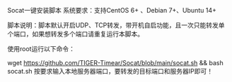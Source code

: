 Socat一键安装脚本
系统要求：支持CentOS 6+ 、Debian 7+、Ubuntu 14+

脚本说明：脚本默认开启UDP、TCP转发，带开机自启功能，且一次只能转发单个端口，如果想转发多个端口请重复运行本脚本。

使用root运行以下命令：

wget https://github.com/TIGER-Timear/Socat/blob/main/socat.sh && bash socat.sh
按要求输入本地服务器端口，要转发的目标端口和服务器IP即可！
